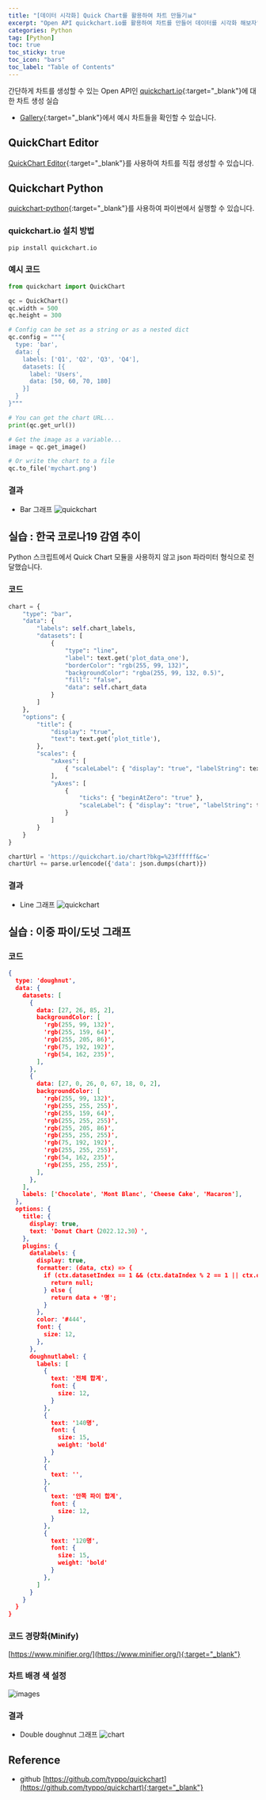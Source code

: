 ```yaml
---
title: "[데이터 시각화] Quick Chart를 활용하여 차트 만들기📊"
excerpt: "Open API quickchart.io를 활용하여 차트를 만들어 데이터를 시각화 해보자"
categories: Python
tag: [Python]
toc: true
toc_sticky: true
toc_icon: "bars"
toc_label: "Table of Contents"
---
```


간단하게 차트를 생성할 수 있는 Open API인 [quickchart.io](https://quickchart.io){:target="_blank"}에 대한 차트 생성 실습
- [Gallery](https://quickchart.io/gallery){:target="_blank"}에서 예시 차트들을 확인할 수 있습니다.

## QuickChart Editor
[QuickChart Editor](https://quickchart.io/sandbox#%7B%22chart%22%3A%22%7B%5Cr%5Cn%20%20type%3A%20'doughnut'%5B%E2%80%A6%5Dion%22%3A%222%22%2C%22backgroundColor%22%3A%22%23fff%22%7D){:target="_blank"}를 사용하여 차트를 직접 생성할 수 있습니다.

## Quickchart Python
[quickchart-python](https://github.com/typpo/quickchart-python){:target="_blank"}를 사용하여 파이썬에서 실행할 수 있습니다.

### quickchart.io 설치 방법
```py
pip install quickchart.io
```

### 예시 코드
```py
from quickchart import QuickChart

qc = QuickChart()
qc.width = 500
qc.height = 300

# Config can be set as a string or as a nested dict
qc.config = """{
  type: 'bar',
  data: {
    labels: ['Q1', 'Q2', 'Q3', 'Q4'],
    datasets: [{
      label: 'Users',
      data: [50, 60, 70, 180]
    }]
  }
}"""

# You can get the chart URL...
print(qc.get_url())

# Get the image as a variable...
image = qc.get_image()

# Or write the chart to a file
qc.to_file('mychart.png')
```

### 결과
- Bar 그래프
  ![quickchart](https://quickchart.io/chart?c=%7B%0D%0A%20%20type%3A%20%27bar%27%2C%0D%0A%20%20data%3A%20%7B%0D%0A%20%20%20%20labels%3A%20%5B%27Q1%27%2C%20%27Q2%27%2C%20%27Q3%27%2C%20%27Q4%27%5D%2C%0D%0A%20%20%20%20datasets%3A%20%5B%7B%0D%0A%20%20%20%20%20%20label%3A%20%27Users%27%2C%0D%0A%20%20%20%20%20%20data%3A%20%5B50%2C%2060%2C%2070%2C%20180%5D%0D%0A%20%20%20%20%7D%5D%0D%0A%20%20%7D%0D%0A%7D%0D%0A)

## 실습 : 한국 코로나19 감염 추이
Python 스크립트에서 Quick Chart 모듈을 사용하지 않고 json 파라미터 형식으로 전달했습니다.

### 코드
```py
chart = {
    "type": "bar",
    "data": {
        "labels": self.chart_labels,
        "datasets": [
            {
                "type": "line",
                "label": text.get('plot_data_one'),
                "borderColor": "rgb(255, 99, 132)",
                "backgroundColor": "rgba(255, 99, 132, 0.5)",
                "fill": "false",
                "data": self.chart_data
            }
        ]
    },
    "options": {
        "title": {
            "display": "true",
            "text": text.get('plot_title'),
        },
        "scales": {
            "xAxes": [
                { "scaleLabel": { "display": "true", "labelString": text.get('plot_xlabel') } }
            ],
            "yAxes": [
                {
                    "ticks": { "beginAtZero": "true" },
                    "scaleLabel": { "display": "true", "labelString": text.get('plot_ylabel') },
                }
            ]
        }
    }
}

chartUrl = 'https://quickchart.io/chart?bkg=%23ffffff&c='
chartUrl += parse.urlencode({'data': json.dumps(chart)})
```

### 결과
- Line 그래프
  ![quickchart](https://quickchart.io/chart?bkg=%23ffffff&c=data=%7B%22type%22%3A+%22bar%22%2C+%22data%22%3A+%7B%22labels%22%3A+%5B%222022-12-18%22%2C+%222022-12-19%22%2C+%222022-12-20%22%2C+%222022-12-21%22%2C+%222022-12-22%22%2C+%222022-12-23%22%2C+%222022-12-24%22%2C+%222022-12-25%22%2C+%222022-12-26%22%2C+%222022-12-27%22%2C+%222022-12-28%22%2C+%222022-12-29%22%2C+%222022-12-30%22%5D%2C+%22datasets%22%3A+%5B%7B%22type%22%3A+%22line%22%2C+%22label%22%3A+%22%5Cud655%5Cuc9c4%22%2C+%22borderColor%22%3A+%22rgb%28255%2C+99%2C+132%29%22%2C+%22backgroundColor%22%3A+%22rgba%28255%2C+99%2C+132%2C+0.5%29%22%2C+%22fill%22%3A+%22false%22%2C+%22data%22%3A+%5B%2258862%22%2C+%2226622%22%2C+%2287559%22%2C+%2288172%22%2C+%2275744%22%2C+%2268168%22%2C+%2266211%22%2C+%2258448%22%2C+%2225545%22%2C+%2287596%22%2C+%2287517%22%2C+%2271427%22%2C+%2265207%22%5D%7D%5D%7D%2C+%22options%22%3A+%7B%22title%22%3A+%7B%22display%22%3A+%22true%22%2C+%22text%22%3A+%22%5Cud55c%5Cuad6d%5Cuc758+%5Cucf54%5Cub85c%5Cub09819+%5Cuac10%5Cuc5fc+%5Cucd94%5Cuc774%22%7D%2C+%22scales%22%3A+%7B%22xAxes%22%3A+%5B%7B%22scaleLabel%22%3A+%7B%22display%22%3A+%22true%22%2C+%22labelString%22%3A+%22%5Cuc77c%5Cuc790%22%7D%7D%5D%2C+%22yAxes%22%3A+%5B%7B%22ticks%22%3A+%7B%22beginAtZero%22%3A+%22true%22%7D%2C+%22scaleLabel%22%3A+%7B%22display%22%3A+%22true%22%2C+%22labelString%22%3A+%22%5Cuac74%5Cuc218%22%7D%7D%5D%7D%7D%7D)


## 실습 : 이중 파이/도넛 그래프
### 코드
```json
{
  type: 'doughnut',
  data: {
    datasets: [
      {
        data: [27, 26, 85, 2],
        backgroundColor: [
          'rgb(255, 99, 132)',
          'rgb(255, 159, 64)',
          'rgb(255, 205, 86)',
          'rgb(75, 192, 192)',
          'rgb(54, 162, 235)',
        ],
      },
      {
        data: [27, 0, 26, 0, 67, 18, 0, 2],
        backgroundColor: [
          'rgb(255, 99, 132)',
          'rgb(255, 255, 255)',
          'rgb(255, 159, 64)',
          'rgb(255, 255, 255)',
          'rgb(255, 205, 86)',
          'rgb(255, 255, 255)',
          'rgb(75, 192, 192)',
          'rgb(255, 255, 255)',
          'rgb(54, 162, 235)',
          'rgb(255, 255, 255)',
        ],
      },
    ],
    labels: ['Chocolate', 'Mont Blanc', 'Cheese Cake', 'Macaron'],
  },
  options: {
    title: {
      display: true,
      text: 'Donut Chart（2022.12.30）',
    },
    plugins: {
      datalabels: {
        display: true,
        formatter: (data, ctx) => {
          if (ctx.datasetIndex == 1 && (ctx.dataIndex % 2 == 1 || ctx.dataIndex == 6)) {
            return null;
          } else {
            return data + '명';
          }
        },
        color: '#444',
        font: {
          size: 12,
        },
      },
      doughnutlabel: {
        labels: [
          {
            text: '전체 합계',
            font: {
              size: 12,
            }
          },
          {
            text: '140명',
            font: {
              size: 15,
              weight: 'bold'
            }
          },
          {
            text: '',
          },
          {
            text: '안쪽 파이 합계',
            font: {
              size: 12,
            }
          },
          {
            text: '120명',
            font: {
              size: 15,
              weight: 'bold'
            }
          },
        ]
      }
    }
  }
}
```

### 코드 경량화(Minify)
[https://www.minifier.org/](https://www.minifier.org/){:target="_blank"}

### 차트 배경 색 설정
![images](/images/2022-12-30-quick-chart/quick-chart.png)

### 결과
- Double doughnut 그래프
  ![chart](https://quickchart.io/chart?bkg=%23ffffff&c=%7Btype%3A%27doughnut%27%2Cdata%3A%7Bdatasets%3A%5B%7Bdata%3A%5B27%2C26%2C85%2C2%5D%2CbackgroundColor%3A%5B%27rgb(255%2C%2099%2C%20132)%27%2C%27rgb(255%2C%20159%2C%2064)%27%2C%27rgb(255%2C%20205%2C%2086)%27%2C%27rgb(75%2C%20192%2C%20192)%27%2C%27rgb(54%2C%20162%2C%20235)%27%2C%5D%2C%7D%2C%7Bdata%3A%5B27%2C0%2C26%2C0%2C67%2C18%2C0%2C2%5D%2CbackgroundColor%3A%5B%27rgb(255%2C%2099%2C%20132)%27%2C%27rgb(255%2C%20255%2C%20255)%27%2C%27rgb(255%2C%20159%2C%2064)%27%2C%27rgb(255%2C%20255%2C%20255)%27%2C%27rgb(255%2C%20205%2C%2086)%27%2C%27rgb(255%2C%20255%2C%20255)%27%2C%27rgb(75%2C%20192%2C%20192)%27%2C%27rgb(255%2C%20255%2C%20255)%27%2C%27rgb(54%2C%20162%2C%20235)%27%2C%27rgb(255%2C%20255%2C%20255)%27%2C%5D%2C%7D%2C%5D%2Clabels%3A%5B%27Chocolate%27%2C%27Mont%20Blanc%27%2C%27Cheese%20Cake%27%2C%27Macaron%27%5D%2C%7D%2Coptions%3A%7Btitle%3A%7Bdisplay%3A!0%2Ctext%3A%27Donut%20Chart%EF%BC%882022.12.30%EF%BC%89%27%2C%7D%2Cplugins%3A%7Bdatalabels%3A%7Bdisplay%3A!0%2Cformatter%3A(data%2Cctx)%3D%3E%7Bif(ctx.datasetIndex%3D%3D1%26%26(ctx.dataIndex%252%3D%3D1%7C%7Cctx.dataIndex%3D%3D6))%7Breturn%20null%7Delse%7Breturn%20data%2B%27%EB%AA%85%27%7D%7D%2Ccolor%3A%27%23444%27%2Cfont%3A%7Bsize%3A12%2C%7D%2C%7D%2Cdoughnutlabel%3A%7Blabels%3A%5B%7Btext%3A%27%EC%A0%84%EC%B2%B4%20%ED%95%A9%EA%B3%84%27%2Cfont%3A%7Bsize%3A12%2C%7D%7D%2C%7Btext%3A%27140%EB%AA%85%27%2Cfont%3A%7Bsize%3A15%2Cweight%3A%27bold%27%7D%7D%2C%7Btext%3A%27%27%2C%7D%2C%7Btext%3A%27%EC%95%88%EC%AA%BD%20%ED%8C%8C%EC%9D%B4%20%ED%95%A9%EA%B3%84%27%2Cfont%3A%7Bsize%3A12%2C%7D%7D%2C%7Btext%3A%27120%EB%AA%85%27%2Cfont%3A%7Bsize%3A15%2Cweight%3A%27bold%27%7D%7D%2C%5D%7D%7D%7D%7D)

## Reference
- github
[https://github.com/typpo/quickchart](https://github.com/typpo/quickchart){:target="_blank"}